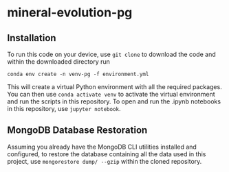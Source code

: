 # mineral-evolution-pg

## Installation
To run this code on your device, use `git clone` to download the code and within the downloaded directory run
```
conda env create -n venv-pg -f environment.yml
```
This will create a virtual Python environment with all the required packages. You can then use `conda activate venv` to
activate the virtual environment and run the scripts in this repository. To open and run the .ipynb notebooks in this
repository, use `jupyter notebook`.

## MongoDB Database Restoration
Assuming you already have the MongoDB CLI utilities installed and configured, to restore the database containing all
the data used in this project, use `mongorestore dump/ --gzip` within the cloned repository.
